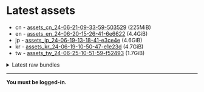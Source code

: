 # Latest assets
- cn - [assets_cn_24-06-21-09-33-59-503529](https://github.com/ArknightsAssets/NewAssets/actions/runs/9658921669/artifacts/1635001819) (225MiB)
- en - [assets_en_24-06-20-15-26-41-6e6622](https://github.com/ArknightsAssets/NewAssets/actions/runs/9612674722/artifacts/1624549541) (4.4GiB)
- jp - [assets_jp_24-06-19-13-18-41-e3ce4e](https://github.com/ArknightsAssets/NewAssets/actions/runs/9607061516/artifacts/1623220757) (4.6GiB)
- kr - [assets_kr_24-06-19-10-50-47-e1e23d](https://github.com/ArknightsAssets/NewAssets/actions/runs/9607061516/artifacts/1623253141) (4.7GiB)
- tw - [assets_tw_24-06-25-10-51-59-f52493](https://github.com/ArknightsAssets/NewAssets/actions/runs/9692301501/artifacts/1643515274) (1.7GiB)

<details>
<summary>Latest raw bundles</summary>

- cn - [bundles_cn_24-06-21-09-33-59-503529](https://github.com/ArknightsAssets/NewAssets/actions/runs/9658921669/artifacts/1635002026) (81MiB)
- en - [bundles_en_24-06-20-15-26-41-6e6622](https://github.com/ArknightsAssets/NewAssets/actions/runs/9612674722/artifacts/1624552495) (1.7GiB)
- jp - [bundles_jp_24-06-19-13-18-41-e3ce4e](https://github.com/ArknightsAssets/NewAssets/actions/runs/9607061516/artifacts/1623221639) (976MiB)
- kr - [bundles_kr_24-06-19-10-50-47-e1e23d](https://github.com/ArknightsAssets/NewAssets/actions/runs/9607061516/artifacts/1623255026) (1.7GiB)
- tw - [bundles_tw_24-06-25-10-51-59-f52493](https://github.com/ArknightsAssets/NewAssets/actions/runs/9692301501/artifacts/1643515865) (409MiB)

</details>

---

**You must be logged-in.**
